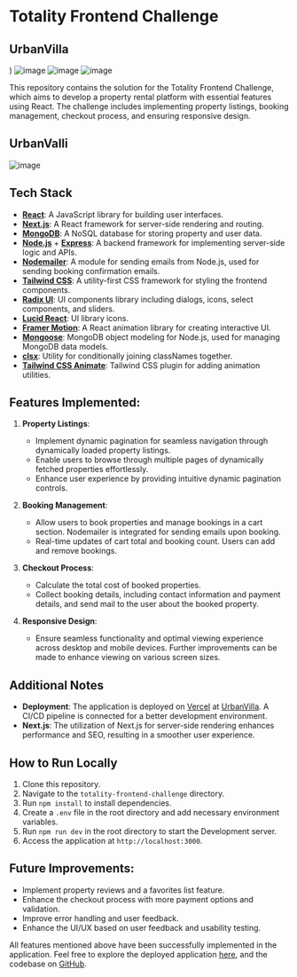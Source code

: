 # Totality Frontend Challenge
  ## UrbanVilla
)
![image](https://github.com/user-attachments/assets/60306f1a-4c79-4e01-877e-dffde4421949)
![image](https://github.com/user-attachments/assets/211f6c47-187e-4f12-b1e9-8d13b3c37b95)
![image](https://github.com/user-attachments/assets/3274b7ad-568e-4ce2-8081-3ae92e29753d)




This repository contains the solution for the Totality Frontend Challenge, which aims to develop a property rental platform with essential features using React. The challenge includes implementing property listings, booking management, checkout process, and ensuring responsive design.

## UrbanValli

![image](https://github.com/user-attachments/assets/cb0f3b5f-9be0-4f55-9e18-c3ab1b25f243)



## Tech Stack

- **[React](https://reactjs.org/)**: A JavaScript library for building user interfaces.
- **[Next.js](https://nextjs.org/)**: A React framework for server-side rendering and routing.
- **[MongoDB](https://www.mongodb.com/)**: A NoSQL database for storing property and user data.
- **[Node.js](https://nodejs.org/)** + **[Express](https://expressjs.com/)**: A backend framework for implementing server-side logic and APIs.
- **[Nodemailer](https://nodemailer.com/)**: A module for sending emails from Node.js, used for sending booking confirmation emails.
- **[Tailwind CSS](https://tailwindcss.com/)**: A utility-first CSS framework for styling the frontend components.
- **[Radix UI](https://radix-ui.com/)**: UI components library including dialogs, icons, select components, and sliders.
- **[Lucid React](https://lucid-dream.dev/)**: UI library icons.
- **[Framer Motion](https://www.framer.com/motion/)**: A React animation library for creating interactive UI.
- **[Mongoose](https://mongoosejs.com/)**: MongoDB object modeling for Node.js, used for managing MongoDB data models.
- **[clsx](https://github.com/lukeed/clsx)**: Utility for conditionally joining classNames together.
- **[Tailwind CSS Animate](https://github.com/bentzibentz/tailwindcss-animatecss)**: Tailwind CSS plugin for adding animation utilities.



## Features Implemented:

1. **Property Listings**:
   - Implement dynamic pagination for seamless navigation through dynamically loaded property listings.
   - Enable users to browse through multiple pages of dynamically fetched properties effortlessly.
   - Enhance user experience by providing intuitive dynamic pagination controls.


2. **Booking Management**:
   - Allow users to book properties and manage bookings in a cart section. Nodemailer is integrated for sending emails upon booking.
   - Real-time updates of cart total and booking count. Users can add and remove bookings.

3. **Checkout Process**:
   - Calculate the total cost of booked properties.
   - Collect booking details, including contact information and payment details, and send mail to the user about the booked property.

4. **Responsive Design**:
   - Ensure seamless functionality and optimal viewing experience across desktop and mobile devices. Further improvements can be made to enhance viewing on various screen sizes.



## Additional Notes

- **Deployment**: The application is deployed on [Vercel](https://vercel.com/) at [UrbanVilla](https://totality-frontend-challenges-lime.vercel.app/properties). A CI/CD pipeline is connected for a better development environment.
- **Next.js**: The utilization of Next.js for server-side rendering enhances performance and SEO, resulting in a smoother user experience.

## How to Run Locally

1. Clone this repository.
2. Navigate to the `totality-frontend-challenge` directory.
3. Run `npm install` to install dependencies.
4. Create a `.env` file in the root directory and add necessary environment variables.
5. Run `npm run dev` in the root directory to start the Development server.
6. Access the application at `http://localhost:3000`.

## Future Improvements:

- Implement property reviews and a favorites list feature.
- Enhance the checkout process with more payment options and validation.
- Improve error handling and user feedback.
- Enhance the UI/UX based on user feedback and usability testing.

All features mentioned above have been successfully implemented in the application. Feel free to explore the deployed application [here](https://totality-frontend-challenges-lime.vercel.app/properties), and the codebase on [GitHub](https://totality-frontend-challenges-lime.vercel.app/properties).

